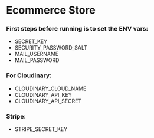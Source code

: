# Ecommerce Store
### First steps before running is to set the ENV vars:
- SECRET_KEY
- SECURITY_PASSWORD_SALT
- MAIL_USERNAME
- MAIL_PASSWORD

### For Cloudinary:
- CLOUDINARY_CLOUD_NAME
- CLOUDINARY_API_KEY
- CLOUDINARY_API_SECRET

### Stripe:

- STRIPE_SECRET_KEY